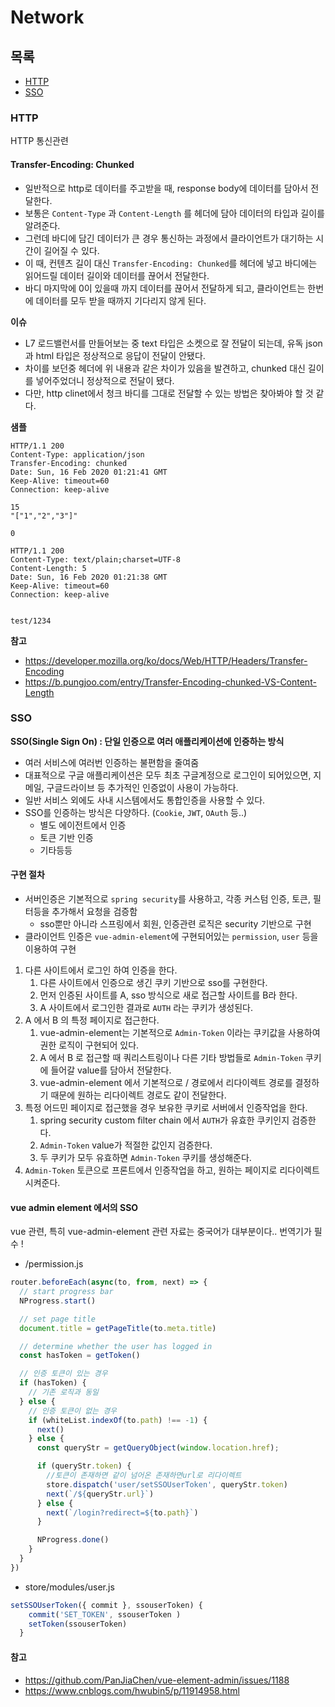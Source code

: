 # Network

## 목록

* [HTTP](#HTTP)
* [SSO](#SSO)

### HTTP

HTTP 통신관련

#### Transfer-Encoding: Chunked

* 일반적으로 http로 데이터를 주고받을 때, response body에 데이터를 담아서 전달한다.
* 보통은 `Content-Type` 과 `Content-Length` 를 헤더에 담아 데이터의 타입과 길이를 알려준다.
* 그런데 바디에 담긴 데이터가 큰 경우 통신하는 과정에서 클라이언트가 대기하는 시간이 길어질 수 있다.
* 이 때, 컨텐츠 길이 대신 `Transfer-Encoding: Chunked`를 헤더에 넣고 바디에는 읽어드릴 데이터 길이와 데이터를 끊어서 전달한다.
* 바디 마지막에 0이 있을때 까지 데이터를 끊어서 전달하게 되고, 클라이언트는 한번에 데이터를 모두 받을 때까지 기다리지 않게 된다.

**이슈**

* L7 로드밸런서를 만들어보는 중 text 타입은 소켓으로 잘 전달이 되는데, 유독 json과 html 타입은 정상적으로 응답이 전달이 안됐다.
* 차이를 보던중 헤더에 위 내용과 같은 차이가 있음을 발견하고, chunked 대신 길이를 넣어주었더니 정상적으로 전달이 됐다.
* 다만, http clinet에서 청크 바디를 그대로 전달할 수 있는 방법은 찾아봐야 할 것 같다.

**샘플**

```http
HTTP/1.1 200 
Content-Type: application/json
Transfer-Encoding: chunked
Date: Sun, 16 Feb 2020 01:21:41 GMT
Keep-Alive: timeout=60
Connection: keep-alive

15
"["1","2","3"]"

0
```

```http
HTTP/1.1 200 
Content-Type: text/plain;charset=UTF-8
Content-Length: 5
Date: Sun, 16 Feb 2020 01:21:38 GMT
Keep-Alive: timeout=60
Connection: keep-alive


test/1234
```

**참고**

* https://developer.mozilla.org/ko/docs/Web/HTTP/Headers/Transfer-Encoding
* https://b.pungjoo.com/entry/Transfer-Encoding-chunked-VS-Content-Length

### SSO

**SSO(Single Sign On) : 단일 인증으로 여러 애플리케이션에 인증하는 방식**

* 여러 서비스에 여러번 인증하는 불편함을 줄여줌
* 대표적으로 구글 애플리케이션은 모두 최초 구글계정으로 로그인이 되어있으면, 지메일, 구글드라이브 등 추가적인 인증없이 사용이 가능하다.
* 일반 서비스 외에도 사내 시스템에서도 통합인증을 사용할 수 있다.
* SSO를 인증하는 방식은 다양하다.  (`Cookie`, `JWT`, `OAuth` 등..)
  * 별도 에이전트에서 인증
  * 토큰 기반 인증
  * 기타등등

#### 구현 절차

* 서버인증은 기본적으로 `spring security`를 사용하고, 각종 커스텀 인증, 토큰, 필터등을 추가해서 요청을 검증함
  * sso뿐만 아니라 스프링에서 회원, 인증관련 로직은 security 기반으로 구현
* 클라이언트 인증은 `vue-admin-element`에 구현되어있는 `permission`, `user` 등을 이용하여 구현

1. 다른 사이트에서 로그인 하여 인증을 한다.
    1. 다른 사이트에서 인증으로 생긴 쿠키 기반으로 sso를 구현한다.
    1. 먼저 인증된 사이트를 A, sso 방식으로 새로 접근할 사이트를 B라 한다.
    1. A 사이트에서 로그인한 결과로 `AUTH` 라는 쿠키가 생성된다.
1. A 에서 B 의 특정 페이지로 접근한다.
    1. vue-admin-element는 기본적으로 `Admin-Token` 이라는 쿠키값을 사용하여 권한 로직이 구현되어 있다.
    1. A 에서 B 로 접근할 때 쿼리스트링이나 다른 기타 방법들로 `Admin-Token` 쿠키에 들어갈 value를 담아서 전달한다.
    1. vue-admin-element 에서 기본적으로 / 경로에서 리다이렉트 경로를 결정하기 때문에 원하는 리다이렉트 경로도 같이 전달한다.
1. 특정 어드민 페이지로 접근했을 경우 보유한 쿠키로 서버에서 인증작업을 한다.
    1. spring security custom filter chain 에서 `AUTH`가 유효한 쿠키인지 검증한다.
    1. `Admin-Token` value가 적절한 값인지 검증한다.
    1. 두 쿠키가 모두 유효하면 `Admin-Token` 쿠키를 생성해준다.
1. `Admin-Token` 토큰으로 프론트에서 인증작업을 하고, 원하는 페이지로 리다이렉트 시켜준다.

#### vue admin element 에서의 SSO

vue 관련, 특히 vue-admin-element 관련 자료는 중국어가 대부분이다.. 번역기가 필수 !

* /permission.js

```javascript
router.beforeEach(async(to, from, next) => {
  // start progress bar
  NProgress.start()

  // set page title
  document.title = getPageTitle(to.meta.title)

  // determine whether the user has logged in
  const hasToken = getToken()

  // 인증 토큰이 있는 경우
  if (hasToken) {
    // 기존 로직과 동일
  } else {
    // 인증 토큰이 없는 경우
    if (whiteList.indexOf(to.path) !== -1) {
      next()
    } else {
      const queryStr = getQueryObject(window.location.href);

      if (queryStr.token) {
        //토큰이 존재하면 같이 넘어온 존재하면url로 리다이렉트
        store.dispatch('user/setSSOUserToken', queryStr.token)
        next(`/${queryStr.url}`)
      } else {
        next(`/login?redirect=${to.path}`)
      }

      NProgress.done()
    }
  }
})
```

* store/modules/user.js

```javascript
setSSOUserToken({ commit }, ssouserToken) {
    commit('SET_TOKEN', ssouserToken )
    setToken(ssouserToken)
  }
```

#### 참고

* https://github.com/PanJiaChen/vue-element-admin/issues/1188
* https://www.cnblogs.com/hwubin5/p/11914958.html
